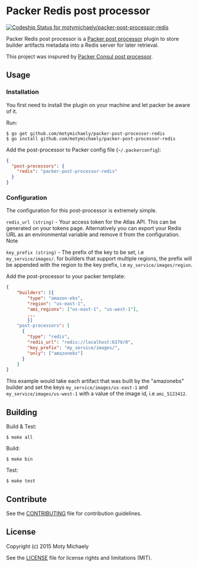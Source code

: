# Packer Redis post processor 
[ ![Codeship Status for motymichaely/packer-post-processor-redis](https://codeship.com/projects/d2460c60-d231-0132-faa9-267aebe4cf02/status?branch=master)](https://codeship.com/projects/77470)

Packer Redis post processor is a [Packer post processor](https://packer.io/docs/extend/post-processor.html) plugin to store builder artifacts metadata into a Redis server for later retrieval.

This project was inspured by [Packer Consul post processor][packer-post-processor-consul].

## Usage

### Installation

You first need to install the plugin on your machine and let packer be aware of it.

Run:

```shell
$ go get github.com/motymichaely/packer-post-processor-redis
$ go install github.com/motymichaely/packer-post-processor-redis
```

Add the post-processor to Packer config file (`~/.packerconfig`):

```json
{
  "post-processors": {
    "redis": "packer-post-processor-redis"
  }
}
```

### Configuration

The configuration for this post-processor is extremely simple. 

`redis_url (string)` - Your access token for the Atlas API. This can be generated on your tokens page. Alternatively you can export your Redis URL as an environmental variable and remove it from the configuration. Note 

`key_prefix (string)` - The prefix of the key to be set, i.e `my_service/images/`. for builders that support multiple regions, the prefix will be appended with the region to the key prefix, i.e `my_service/images/region`.

Add the post-processor to your packer template:

```json
{
    "builders": [{
        "type": "amazon-ebs",
        "region": "us-east-1",
        "ami_regions": ["us-east-1", "us-west-1"],
        ...
        }]
    "post-processors": [
      {
        "type": "redis",
        "redis_url": "redis://localhost:6379/0",
        "key_prefix": "my_service/images/",
        "only": ["amazonebs"]
      }
    ]
}
```

This example would take each artifact that was built by the "amazonebs" builder and set the keys `my_service/images/us-east-1` and `my_service/images/us-west-1` with a value of the image id, i.e `ami_5123412`.

## Building

Build & Test:
```shell
$ make all
```  

Build:  

```shell
$ make bin
```

Test:  

```shell
$ make test
```

## Contribute

See the [CONTRIBUTING](CONTRIBUTING.md) file for contribution guidelines.

## License

Copyright (c) 2015 Moty Michaely

See the [LICENSE](LICENSE.md) file for license rights and limitations (MIT).

[packer-post-processor-consul]: https://github.com/bhourigan/packer-post-processor-consul